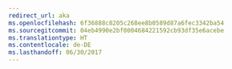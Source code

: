 ```yaml
---
redirect_url: aka
ms.openlocfilehash: 6f36888c8205c268ee8b0589d87a6fec3342ba54
ms.sourcegitcommit: 04eb4990e2bf0004684221592cb93df35e6acebe
ms.translationtype: HT
ms.contentlocale: de-DE
ms.lasthandoff: 06/30/2017
---
```

